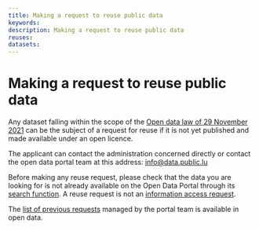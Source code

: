 ```yaml
---
title: Making a request to reuse public data
keywords:
description: Making a request to reuse public data
reuses:
datasets:
---
```


# Making a request to reuse public data

Any dataset falling within the scope of the [Open data law of 29 November 2021](https://legilux.public.lu/eli/etat/leg/loi/2021/11/29/a836/jo) can be the subject of a request for reuse if it is not yet published and made available under an open licence.

The applicant can contact the administration concerned directly or contact the open data portal team at this address: [info@data.public.lu](mailto:info@data.public.lu)

Before making any reuse request, please check that the data you are looking for is not already available on the Open Data Portal through its [search function](/en/datasets/).
A reuse request is not an [information access request](https://guichet.public.lu/fr/citoyens/citoyennete/acces-information/acces-informations-institutions/communication-document-administrations.html).

The [list of previous requests](/en/datasets/requests-for-publication-of-data-in-open-data/) managed by the portal team is available in open data.